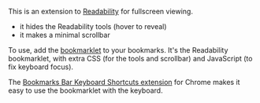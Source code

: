 This is an extension to [Readability][] for fullscreen viewing.

* it hides the Readability tools (hover to reveal)
* it makes a minimal scrollbar

To use, add the [bookmarklet][] to your bookmarks. It's the Readability
bookmarklet, with extra CSS (for the tools and scrollbar) and JavaScript (to
fix keyboard focus).

The [Bookmarks Bar Keyboard Shortcuts extension][bookmarks-extension] for
Chrome makes it easy to use the bookmarklet with the keyboard.

[Readability]: http://lab.arc90.com/experiments/readability/
[bookmarklet]: javascript:(function(){readStyle='style-apertura';readSize='size-x-large';readMargin='margin-medium';_readability_script=document.createElement('SCRIPT');_readability_script.type='text/javascript';_readability_script.src='http://lab.arc90.com/experiments/readability/js/readability.js?x='+(Math.random());document.getElementsByTagName('head')[0].appendChild(_readability_script);_fullscreen_script=document.createElement('SCRIPT');_fullscreen_script.type='text/javascript';_fullscreen_script.src='http://github.com/granth/fullscreen-readability/raw/master/fullscreen-readability.js?x='+(Math.random());document.getElementsByTagName('head')[0].appendChild(_fullscreen_script);_readability_css=document.createElement('LINK');_readability_css.rel='stylesheet';_readability_css.href='http://lab.arc90.com/experiments/readability/css/readability.css';_readability_css.type='text/css';_readability_css.media='all';document.getElementsByTagName('head')[0].appendChild(_readability_css);_fullscreen_css=document.createElement('LINK');_fullscreen_css.rel='stylesheet';_fullscreen_css.href='http://github.com/granth/fullscreen-readability/raw/master/fullscreen-readability.css';_fullscreen_css.type='text/css';_fullscreen_css.media='all';document.getElementsByTagName('head')[0].appendChild(_fullscreen_css);_readability_print_css=document.createElement('LINK');_readability_print_css.rel='stylesheet';_readability_print_css.href='http://lab.arc90.com/experiments/readability/css/readability-print.css';_readability_print_css.media='print';_readability_print_css.type='text/css';document.getElementsByTagName('head')[0].appendChild(_readability_print_css);})();
[bookmarks-extension]: https://chrome.google.com/extensions/detail/omgmmhpgegfcifjmhpenmjpignkegpal?hl=en
